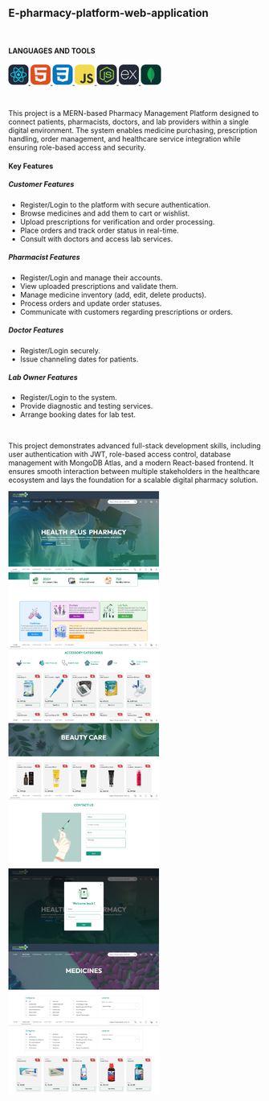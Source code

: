 <h2 align="left">E-pharmacy-platform-web-application</h2><br/>

<h4 align="left">LANGUAGES AND TOOLS</h4>
<p align="left"> 
<a href="https://reactjs.org/" target="_blank" rel="noreferrer"> <img src="Readme_img/React-Dark.svg" alt="react" width="40" height="40"/> </a>
<a href="https://www.w3.org/html/" target="_blank" rel="noreferrer"> <img src="Readme_img/HTML.svg" alt="html5" width="40" height="40"/> </a>
<a href="https://www.w3schools.com/css/" target="_blank" rel="noreferrer"> <img src="Readme_img/CSS.svg" alt="css3" width="40" height="40"/> </a>
<a href="https://developer.mozilla.org/en-US/docs/Web/JavaScript" target="_blank" rel="noreferrer"> <img src="Readme_img/JavaScript.svg" alt="javascript" width="40" height="40"/> </a>
<a href="https://nodejs.org" target="_blank" rel="noreferrer"> <img src="Readme_img/NodeJS-Dark.svg" alt="nodejs" width="40" height="40"/> </a>
<a href="https://expressjs.com" target="_blank" rel="noreferrer"> <img src="Readme_img/ExpressJS-Dark.svg" alt="express" width="40" height="40"/> </a>
<a href="https://www.mongodb.com/" target="_blank" rel="noreferrer"> <img src="Readme_img/MongoDB.svg" alt="mongodb" width="40" height="40"/> </a>
</p><br/>

<p align="left">This project is a MERN-based Pharmacy Management Platform designed to connect patients, pharmacists, doctors, and lab providers within a single digital environment.  
The system enables medicine purchasing, prescription handling, order management, and healthcare service integration while ensuring role-based access and security.</p>

<h4 align="left">Key Features</h4>

<h5 align="left">Customer Features</h5>
<ul align="left">
  <li>Register/Login to the platform with secure authentication.</li>
  <li>Browse medicines and add them to cart or wishlist.</li>
  <li>Upload prescriptions for verification and order processing.</li>
  <li>Place orders and track order status in real-time.</li>
  <li>Consult with doctors and access lab services.</li>
</ul>

<h5 align="left">Pharmacist Features</h5>
<ul align="left">
  <li>Register/Login and manage their accounts.</li>
  <li>View uploaded prescriptions and validate them.</li>
  <li>Manage medicine inventory (add, edit, delete products).</li>
  <li>Process orders and update order statuses.</li>
  <li>Communicate with customers regarding prescriptions or orders.</li>
</ul>

<h5 align="left">Doctor Features</h5>
<ul align="left">
  <li>Register/Login securely.</li>
  <li>Issue channeling dates for patients.</li>
</ul>

<h5 align="left">Lab Owner Features</h5>
<ul align="left">
  <li>Register/Login to the system.</li>
  <li>Provide diagnostic and testing services.</li>
  <li>Arrange booking dates for lab test.</li>
</ul>

<br/>

<p align="left">This project demonstrates advanced full-stack development skills, including user authentication with JWT, role-based access control, database management with MongoDB Atlas, and a modern React-based frontend. It ensures smooth interaction between multiple stakeholders in the healthcare ecosystem and lays the foundation for a scalable digital pharmacy solution.</p>

<img src="Readme_img/ss_1.png" alt="ss" width="300" height="150"  align="left"/><br/><br/>
<img src="Readme_img/ss_2.png" alt="ss" width="300" height="150"  align="left"/><br/><br/>
<img src="Readme_img/ss_3.png" alt="ss" width="300" height="150"  align="left"/><br/><br/>
<img src="Readme_img/ss_4.png" alt="ss" width="300" height="150"  align="left"/><br/><br/>
<img src="Readme_img/ss_5.png" alt="ss" width="300" height="150"  align="left"/><br/><br/>
<img src="Readme_img/ss_6.png" alt="ss" width="300" height="150"  align="left"/><br/><br/>
<img src="Readme_img/ss_7.png" alt="ss" width="300" height="150"  align="left"/><br/><br/>
<img src="Readme_img/ss_8.png" alt="ss" width="300" height="150"  align="left"/>
